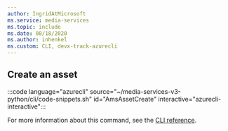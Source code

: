 ```yaml
---
author: IngridAtMicrosoft
ms.service: media-services 
ms.topic: include
ms.date: 08/18/2020
ms.author: inhenkel
ms.custom: CLI, devx-track-azurecli
---
```


<!--Create a media services asset CLI-->

## Create an asset

:::code language="azurecli" source="~/media-services-v3-python/cli/code-snippets.sh" id="AmsAssetCreate" interactive="azurecli-interactive":::

For more information about this command, see the [CLI reference](/cli/azure/ams/asset?view=azure-cli-latest#az-ams-asset-create).
